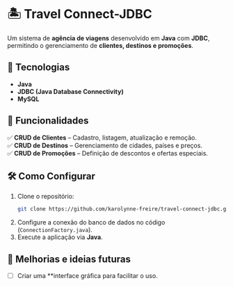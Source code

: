 # 🏝️ **Travel Connect-JDBC**  

Um sistema de **agência de viagens** desenvolvido em **Java** com **JDBC**, permitindo o gerenciamento de **clientes, destinos e promoções**.  

## 🚀 **Tecnologias**  

- **Java**  
- **JDBC (Java Database Connectivity)**  
- **MySQL**  

## 📌 **Funcionalidades**  

✅ **CRUD de Clientes** – Cadastro, listagem, atualização e remoção.  
✅ **CRUD de Destinos** – Gerenciamento de cidades, países e preços.  
✅ **CRUD de Promoções** – Definição de descontos e ofertas especiais.  

## 🛠️ **Como Configurar**  

1. Clone o repositório:  
   ```bash
   git clone https://github.com/karolynne-freire/travel-connect-jdbc.git
   ```
2. Configure a conexão do banco de dados no código (`ConnectionFactory.java`).  
3. Execute a aplicação via **Java**.  

## 🔮 **Melhorias e ideias futuras**  

- [ ] Criar uma **interface gráfica para facilitar o uso.  

